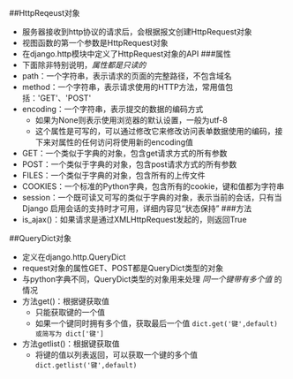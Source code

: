 ##HttpReqeust对象
* 服务器接收到http协议的请求后，会根据报文创建HttpRequest对象
* 视图函数的第一个参数是HttpRequest对象
* 在django.http模块中定义了HttpRequest对象的API
###属性
* 下面除非特别说明，*属性都是只读的*
* path：一个字符串，表示请求的页面的完整路径，不包含域名
* method：一个字符串，表示请求使用的HTTP方法，常用值包括：'GET'、'POST'
* encoding：一个字符串，表示提交的数据的编码方式
    * 如果为None则表示使用浏览器的默认设置，一般为utf-8
    * 这个属性是可写的，可以通过修改它来修改访问表单数据使用的编码，接下来对属性的任何访问将使用新的encoding值
* GET：一个类似于字典的对象，包含get请求方式的所有参数
* POST：一个类似于字典的对象，包含post请求方式的所有参数
* FILES：一个类似于字典的对象，包含所有的上传文件
* COOKIES：一个标准的Python字典，包含所有的cookie，键和值都为字符串
* session：一个既可读又可写的类似于字典的对象，表示当前的会话，只有当Django 启用会话的支持时才可用，详细内容见“状态保持”
###方法
* is_ajax()：如果请求是通过XMLHttpRequest发起的，则返回True

##QueryDict对象
* 定义在django.http.QueryDict
* request对象的属性GET、POST都是QueryDict类型的对象
* 与python字典不同，QueryDict类型的对象用来处理 _同一个键带有多个值_ 的情况
* 方法get()：根据键获取值
    * 只能获取键的一个值
    * 如果一个键同时拥有多个值，获取最后一个值
`dict.get('键',default)
或简写为
dict['键']`
* 方法getlist()：根据键获取值
    * 将键的值以列表返回，可以获取一个键的多个值
`dict.getlist('键',default)`